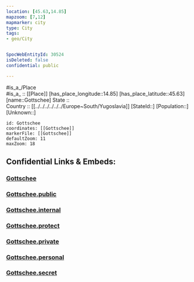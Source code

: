 ```yaml
---
location: [45.63,14.85] 
mapzoom: [7,12] 
mapmarker: city 
type: City
tags:
- geo/City


SpocWebEntityId: 30524
isDeleted: false
confidential: public

---
```

#is_a_/Place  
#is_a_ :: [[Place]] 
[has_place_longitude::14.85] 
[has_place_latitude::45.63] 
[name::Gottschee] 
State ::  
Country :: [[../../../../../../Europe~South/Yugoslavia]] 
[StateId::] 
[Population::] 
[Unknown::] 


```leaflet
id: Gottschee
coordinates: [[Gottschee]] 
markerFile: [[Gottschee]] 
defaultZoom: 11 
maxZoom: 18
```


## Confidential Links & Embeds: 

### [Gottschee](/_Standards/Earth/Continent/Europe/Europe~Central/Slovenia/Regions~Slovenia/Jugovzhodna_Slovenija/counties~Jugovzhodna_Slovenija/Kocevje/City/Gottschee.md) 

### [Gottschee.public](/_public/Earth/Continent/Europe/Europe~Central/Slovenia/Regions~Slovenia/Jugovzhodna_Slovenija/counties~Jugovzhodna_Slovenija/Kocevje/City/Gottschee.public.md) 

### [Gottschee.internal](/_internal/Earth/Continent/Europe/Europe~Central/Slovenia/Regions~Slovenia/Jugovzhodna_Slovenija/counties~Jugovzhodna_Slovenija/Kocevje/City/Gottschee.internal.md) 

### [Gottschee.protect](/_protect/Earth/Continent/Europe/Europe~Central/Slovenia/Regions~Slovenia/Jugovzhodna_Slovenija/counties~Jugovzhodna_Slovenija/Kocevje/City/Gottschee.protect.md) 

### [Gottschee.private](/_private/Earth/Continent/Europe/Europe~Central/Slovenia/Regions~Slovenia/Jugovzhodna_Slovenija/counties~Jugovzhodna_Slovenija/Kocevje/City/Gottschee.private.md) 

### [Gottschee.personal](/_personal/Earth/Continent/Europe/Europe~Central/Slovenia/Regions~Slovenia/Jugovzhodna_Slovenija/counties~Jugovzhodna_Slovenija/Kocevje/City/Gottschee.personal.md) 

### [Gottschee.secret](/_secret/Earth/Continent/Europe/Europe~Central/Slovenia/Regions~Slovenia/Jugovzhodna_Slovenija/counties~Jugovzhodna_Slovenija/Kocevje/City/Gottschee.secret.md)

